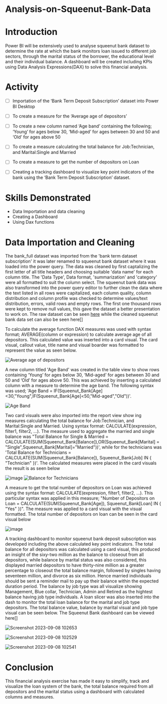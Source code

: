 # Analysis-on-Squeenut-Bank-Data

# **Introduction**
Power BI will be extensively used to analyse squeenut bank dataset to determine the rate at which the bank monitors loan issued to different job sectors, through the marital status of the borrower, the educational level and their individual balance. A dashboard will be created including KPIs using Data Analysis Expressions(DAX) to solve this financial analysis.

# **Activity**
- [ ]  Importation of the ‘Bank Term Deposit Subscription’ dataset into Power BI Desktop
- [ ]  To create a measure for the ‘Average age of depositors’
- [ ]  To create a new column named ‘Age band’ containing the following; ‘Young’ for ages below 30, ‘Mid-aged’ for ages between 30 and 50 and ‘Old’ for ages above 50
- [ ]  To create a measure calculating the total balance for Job:Technician, and Marital:Single and Married
- [ ]  To create a measure to get the number of depositors on Loan
- [ ]  Creating a tracking dashboard to visualize key point indicators of the bank using the ‘Bank Term Deposit Subscription’ dataset.
 

# **Skills Demonstrated**
- Data Importation and data cleaning
- Creating a Dashboard
- Using Dax functions

# **Data Importation and Cleaning**
The bank_full dataset was imported from the 'bank term dataset subscription' it was later renamed to squeenut bank dataset where it was loaded into the power query. The data was cleaned by first captalizing the first letter of all title headers and choosing suitable 'data name' for each column title. The 'Data Type', Data format, 'summarization' and 'category' were all formatted to suit the column select. The squeenut bank data was also transformed into the power query editor to further clean the data where the text listed in all rows were capitalized, each column quality, column distribution and column profile was checked to determine values/text distribution, errors, valid rows and empty rows. The first one thousand rows were kept to remove null values, this gave the dataset a better presentation to work on. The raw dataset can be seen [here](url) while the cleaned squeenut bank data set can also be seen here[]

To calculate the average function DAX measures was used with syntax format; AVERAGE(column or expression) to calculate average age of all depositors. This calculated value was inserted into a card visual. The card visual, callout value, title name and visual boarder was formatted to represent the value as seen below.

![Average age of depositors](https://github.com/Jessie-Watt/Analysis-on-Squeenut-Bank-Data/assets/140435577/e39a4204-df3b-4911-8dce-958b715dcf26)



A new column titled 'Age Band' was created in the table view to show rows containing ‘Young’ for ages below 30, ‘Mid-aged’ for ages between 30 and 50 and ‘Old’ for ages above 50. This was achieved by inserting a calculated column with a measure to determine the age band. The following syntax was used; 'Age Band = IF(Squeenut_Bank[Age]<30,"Young",IF(Squeenut_Bank[Age]<50,"Mid-aged","Old"))'.

![Age Band](https://github.com/Jessie-Watt/Analysis-on-Squeenut-Bank-Data/assets/140435577/d86889a1-b57d-4e8d-8e35-69774fc44853)

 Two card visuals were also imported into the report view show ing measures calculating the total balance for Job:Technician, and Marital:Single and Married. Using syntax format: CALCULATE(expression, filter1, filter2, ...). The measure used to aggregate the married and single balance was "Total Balance for Single & Married = CALCULATE(SUM(Squeenut_Bank[Balance]),OR(Squeenut_Bank[Marital] = "Single",Squeenut_Bank[Marital]="Married"))',  while for the technicians was 'Total Balance for Technicians = CALCULATE(SUM(Squeenut_Bank[Balance]), Squeenut_Bank[Job] IN { "Technician" })'. The calculated measures were placed in the card visuals the result is as seen below

![image](https://github.com/Jessie-Watt/Analysis-on-Squeenut-Bank-Data/assets/140435577/3c17f6d0-f4d5-4c43-88ce-4c826a3cada6)
![Balance for Technicians](https://github.com/Jessie-Watt/Analysis-on-Squeenut-Bank-Data/assets/140435577/d3258c47-4619-4e32-8098-7e1f00f099f4)

A measure to get the total number of depositors on Loan was achieved using the syntax format: CALCULATE(expression, filter1, filter2, ...). This particular syntax was applied in this measure; "Number of Depositors on Loan = CALCULATE(SUM(Squeenut_Bank[Age]), Squeenut_Bank[Loan] IN { "Yes" })". The measure was applied to a card visual with the visual formatted. The total number of depositors on loan can be seen in the card visual below

![image](https://github.com/Jessie-Watt/Analysis-on-Squeenut-Bank-Data/assets/140435577/1005080a-4df1-45fd-a705-71ff08ba7fcf)



A tracking dashboard to monitor squeenut bank deposit subscription was developed including the above calculated key point indicators. The total balance for all depositors was calculated using a card visual, this produced an insight of the sixy-two million as the balance to closeout from all depositors, while balance by marital status was also considered, this displayed married depositors to have thirty-nine million as a greater percentage to closeout the total balance margin, followed by singles having seventeen million, and divorce as six million. Hence married individuals should be sent a reminder mail to pay up their balance within the expected duration period. The balance by job type was all visualize showing Management, Blue collar, Technician, Admin and Retired as the hightest balance having job type individuals. A loan slicer was also inserted into the dash to monitor the total loan balance for the marital and job type depositors. The total balance value, balance by marital visual and job type visual can be seen below. The Squeenut Bank dashboard can be viewed here[]


![Screenshot 2023-09-08 102653](https://github.com/Jessie-Watt/Analysis-on-Squeenut-Bank-Data/assets/140435577/676b158b-bde7-48bb-953d-e64299a996fd)

![Screenshot 2023-09-08 102529](https://github.com/Jessie-Watt/Analysis-on-Squeenut-Bank-Data/assets/140435577/6ca9e64a-0854-40f6-a6b2-6ac64ba4895e)

![Screenshot 2023-09-08 102541](https://github.com/Jessie-Watt/Analysis-on-Squeenut-Bank-Data/assets/140435577/97e24f82-6f44-430b-a8c0-702d0fe2dfc6)





# **Conclusion**
This financial analysis exercise has made it easy to simplify, track and visualize the loan system of the bank, the total balance required from all depositors and the marital status using a dashboard with calculated columns and measures.


